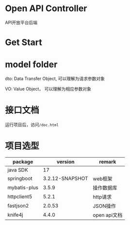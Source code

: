 # Open API Controller

API开放平台后端

# Get Start




# model folder

dto: Data Transfer Object, 可以理解为请求参数对象

VO: Value Object， 可以理解为相应参数对象

# 接口文档

运行项目后，访问`/doc.html`

# 项目选型


| package      | version         | remark                                                      |
| ------------ | --------------- | ----------------------------------------------------------- |
| java SDK     | 17              |                                                             |
| springboot   | 3.2.12-SNAPSHOT | web框架                                                     |
| mybatis-plus | 3.5.9           | 操作数据库                                                  |
| httpclient5  | 5.2.1           | http请求                                                    |
| fastjson2    | 2.0.53          | JSON操作                                                    |
| knife4j      | 4.4.0           | open api文档                                       |
